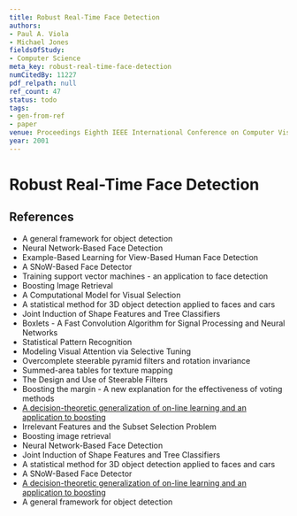 ```yaml
---
title: Robust Real-Time Face Detection
authors:
- Paul A. Viola
- Michael Jones
fieldsOfStudy:
- Computer Science
meta_key: robust-real-time-face-detection
numCitedBy: 11227
pdf_relpath: null
ref_count: 47
status: todo
tags:
- gen-from-ref
- paper
venue: Proceedings Eighth IEEE International Conference on Computer Vision. ICCV 2001
year: 2001
---
```


# Robust Real-Time Face Detection

## References

- A general framework for object detection
- Neural Network-Based Face Detection
- Example-Based Learning for View-Based Human Face Detection
- A SNoW-Based Face Detector
- Training support vector machines - an application to face detection
- Boosting Image Retrieval
- A Computational Model for Visual Selection
- A statistical method for 3D object detection applied to faces and cars
- Joint Induction of Shape Features and Tree Classifiers
- Boxlets - A Fast Convolution Algorithm for Signal Processing and Neural Networks
- Statistical Pattern Recognition
- Modeling Visual Attention via Selective Tuning
- Overcomplete steerable pyramid filters and rotation invariance
- Summed-area tables for texture mapping
- The Design and Use of Steerable Filters
- Boosting the margin - A new explanation for the effectiveness of voting methods
- [A decision-theoretic generalization of on-line learning and an application to boosting](./a-decision-theoretic-generalization-of-on-line-learning-and-an-application-to-boosting.md)
- Irrelevant Features and the Subset Selection Problem
- Boosting image retrieval
- Neural Network-Based Face Detection
- Joint Induction of Shape Features and Tree Classifiers
- A statistical method for 3D object detection applied to faces and cars
- A SNoW-Based Face Detector
- [A decision-theoretic generalization of on-line learning and an application to boosting](./a-decision-theoretic-generalization-of-on-line-learning-and-an-application-to-boosting.md)
- A general framework for object detection
